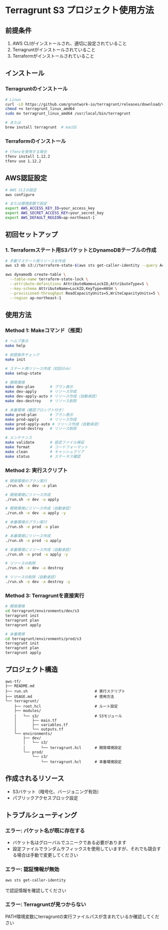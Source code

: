 # Terragrunt S3 プロジェクト使用方法

## 前提条件

1. AWS CLIがインストールされ、適切に設定されていること
2. Terragruntがインストールされていること
3. Terraformがインストールされていること

## インストール

### Terragruntのインストール
```bash
# Linux
curl -LO https://github.com/gruntwork-io/terragrunt/releases/download/v0.82.3/terragrunt_linux_amd64
chmod +x terragrunt_linux_amd64
sudo mv terragrunt_linux_amd64 /usr/local/bin/terragrunt

# または
brew install terragrunt  # macOS
```

### Terraformのインストール
```bash
# tfenvを使用する場合
tfenv install 1.12.2
tfenv use 1.12.2
```

## AWS認証設定

```bash
# AWS CLIの設定
aws configure

# または環境変数で設定
export AWS_ACCESS_KEY_ID=your_access_key
export AWS_SECRET_ACCESS_KEY=your_secret_key
export AWS_DEFAULT_REGION=ap-northeast-1
```

## 初回セットアップ

### 1. Terraformステート用S3バケットとDynamoDBテーブルの作成

```bash
# 手動でステート用リソースを作成
aws s3 mb s3://terraform-state-$(aws sts get-caller-identity --query Account --output text) --region ap-northeast-1

aws dynamodb create-table \
  --table-name terraform-state-lock \
  --attribute-definitions AttributeName=LockID,AttributeType=S \
  --key-schema AttributeName=LockID,KeyType=HASH \
  --provisioned-throughput ReadCapacityUnits=5,WriteCapacityUnits=5 \
  --region ap-northeast-1
```

## 使用方法

### Method 1: Makeコマンド（推奨）

```bash
# ヘルプ表示
make help

# 前提条件チェック
make init

# ステート用リソース作成（初回のみ）
make setup-state

# 開発環境
make dev-plan       # プラン表示
make dev-apply      # リソース作成
make dev-apply-auto # リソース作成（自動承認）
make dev-destroy    # リソース削除

# 本番環境（確認プロンプト付き）
make prod-plan      # プラン表示
make prod-apply     # リソース作成
make prod-apply-auto # リソース作成（自動承認）
make prod-destroy   # リソース削除

# メンテナンス
make validate       # 設定ファイル検証
make format         # コードフォーマット
make clean          # キャッシュクリア
make status         # ステータス確認
```

### Method 2: 実行スクリプト

```bash
# 開発環境のプラン実行
./run.sh -e dev -a plan

# 開発環境にリソース作成
./run.sh -e dev -a apply

# 開発環境にリソース作成（自動承認）
./run.sh -e dev -a apply -y

# 本番環境のプラン実行
./run.sh -e prod -a plan

# 本番環境にリソース作成
./run.sh -e prod -a apply

# 本番環境にリソース作成（自動承認）
./run.sh -e prod -a apply -y

# リソースの削除
./run.sh -e dev -a destroy

# リソースの削除（自動承認）
./run.sh -e dev -a destroy -y
```

### Method 3: Terragruntを直接実行

```bash
# 開発環境
cd terragrunt/environments/dev/s3
terragrunt init
terragrunt plan
terragrunt apply

# 本番環境
cd terragrunt/environments/prod/s3
terragrunt init
terragrunt plan
terragrunt apply
```

## プロジェクト構造

```
aws-tf/
├── README.md
├── run.sh                              # 実行スクリプト
├── USAGE.md                            # 使用方法
└── terragrunt/
    ├── root.hcl                        # ルート設定
    ├── modules/
    │   └── s3/                         # S3モジュール
    │       ├── main.tf
    │       ├── variables.tf
    │       └── outputs.tf
    └── environments/
        ├── dev/
        │   └── s3/
        │       └── terragrunt.hcl      # 開発環境設定
        └── prod/
            └── s3/
                └── terragrunt.hcl      # 本番環境設定
```

## 作成されるリソース

- S3バケット（暗号化、バージョニング有効）
- パブリックアクセスブロック設定

## トラブルシューティング

### エラー: バケット名が既に存在する
- バケット名はグローバルでユニークである必要があります
- 設定ファイルでランダムサフィックスを使用していますが、それでも競合する場合は手動で変更してください

### エラー: 認証情報が無効
```bash
aws sts get-caller-identity
```
で認証情報を確認してください

### エラー: Terragruntが見つからない
PATH環境変数にterragruntの実行ファイルパスが含まれているか確認してください
